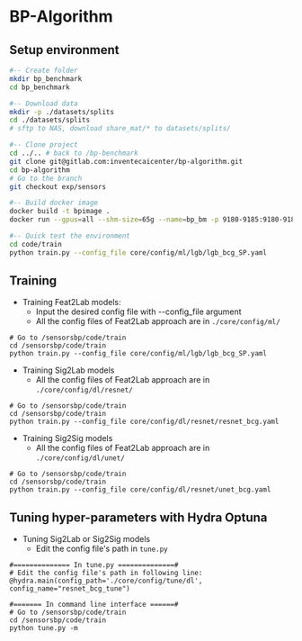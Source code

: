 # BP-Algorithm

## Setup environment
``` bash
#-- Create folder
mkdir bp_benchmark
cd bp_benchmark

#-- Download data 
mkdir -p ./datasets/splits
cd ./datasets/splits 
# sftp to NAS, download share_mat/* to datasets/splits/

#-- Clone project
cd ../.. # back to /bp-benchmark
git clone git@gitlab.com:inventecaicenter/bp-algorithm.git
cd bp-algorithm
# Go to the branch
git checkout exp/sensors

#-- Build docker image
docker build -t bpimage .
docker run --gpus=all --shm-size=65g --name=bp_bm -p 9180-9185:9180-9185 -it -v ~/bp_benchmark/bp-algorithm/:/sensorsbp -v ~/bp_benchmark/datasets/:/sensorsbp/datasets bpimage bash

#-- Quick test the environment
cd code/train
python train.py --config_file core/config/ml/lgb/lgb_bcg_SP.yaml
```

## Training

- Training Feat2Lab models: 
	- Input the desired config file with --config_file argument
	- All the config files of Feat2Lab approach are in `./core/config/ml/` 

```
# Go to /sensorsbp/code/train
cd /sensorsbp/code/train
python train.py --config_file core/config/ml/lgb/lgb_bcg_SP.yaml
```

- Training Sig2Lab models
	- All the config files of Feat2Lab approach are in `./core/config/dl/resnet/` 

```
# Go to /sensorsbp/code/train
cd /sensorsbp/code/train
python train.py --config_file core/config/dl/resnet/resnet_bcg.yaml
```

- Training Sig2Sig models
	- All the config files of Feat2Lab approach are in `./core/config/dl/unet/` 

```
# Go to /sensorsbp/code/train
cd /sensorsbp/code/train
python train.py --config_file core/config/dl/resnet/unet_bcg.yaml
```

## Tuning hyper-parameters with Hydra Optuna
- Tuning Sig2Lab or Sig2Sig models
	- Edit the config file's path in `tune.py`
```
#============== In tune.py ==============#
# Edit the config file's path in following line:
@hydra.main(config_path='./core/config/tune/dl', config_name="resnet_bcg_tune")

#======= In command line interface ======#
# Go to /sensorsbp/code/train
cd /sensorsbp/code/train
python tune.py -m
```
